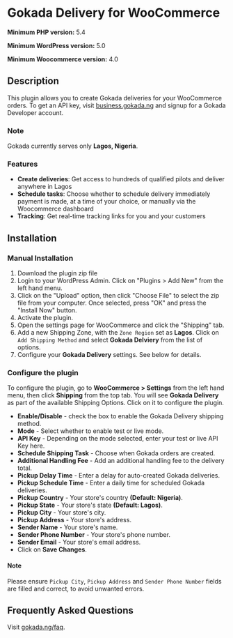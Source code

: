 # Gokada Delivery for WooCommerce

**Minimum PHP version:** 5.4

**Minimum WordPress version:** 5.0

**Minimum Woocommerce version:** 4.0


## Description

This plugin allows you to create Gokada deliveries for your WooCommerce orders. To get an API key, visit <a href="https://business.gokada.ng" target="_blank">business.gokada.ng</a> and signup for a Gokada Developer account. 


### Note

Gokada currently serves only **Lagos, Nigeria**.


### Features

- **Create deliveries**: Get access to hundreds of qualified pilots and deliver anywhere in Lagos
- **Schedule tasks**: Choose whether to schedule delivery immediately payment is made, at a time of your choice, or manually via the Woocommerce dashboard
- **Tracking**: Get real-time tracking links for you and your customers



## Installation

### Manual Installation

1.  Download the plugin zip file
2.  Login to your WordPress Admin. Click on "Plugins > Add New" from the left hand menu.
3.  Click on the "Upload" option, then click "Choose File" to select the zip file from your computer. Once selected, press "OK" and press the "Install Now" button.
4.  Activate the plugin.
5.  Open the settings page for WooCommerce and click the "Shipping" tab.
6.  Add a new Shipping Zone, with the `Zone Region` set as __Lagos__. Click on `Add Shipping Method` and select __Gokada Delviery__ from the list of options.
7.  Configure your **Gokada Delivery** settings. See below for details.

### Configure the plugin

To configure the plugin, go to **WooCommerce > Settings** from the left hand menu, then click **Shipping** from the top tab. You will see **Gokada Delivery** as part of the available Shipping Options. Click on it to configure the plugin.

- **Enable/Disable** - check the box to enable the Gokada Delivery shipping method.
- **Mode** - Select whether to enable test or live mode.
- **API Key** - Depending on the mode selected, enter your test or live API Key here.
- **Schedule Shipping Task** - Choose when Gokada orders are created.
- **Additional Handling Fee** - Add an additional handling fee to the delivery total.
- **Pickup Delay Time** - Enter a delay for auto-created Gokada deliveries.
- **Pickup Schedule Time** - Enter a daily time for scheduled Gokada deliveries.
- **Pickup Country** - Your store's country __(Default: Nigeria)__.
- **Pickup State** - Your store's state __(Default: Lagos)__.
- **Pickup City** - Your store's city.
- **Pickup Address** - Your store's address.
- **Sender Name** - Your store's name.
- **Sender Phone Number** - Your store's phone number.
- **Sender Email** - Your store's email address.
- Click on **Save Changes**.

#### Note

Please ensure `Pickup City`, `Pickup Address` and `Sender Phone Number` fields are filled and correct, to avoid unwanted errors.


## Frequently Asked Questions

Visit <a href="https://www.gokada.ng/faq" target="_blank">gokada.ng/faq</a>.